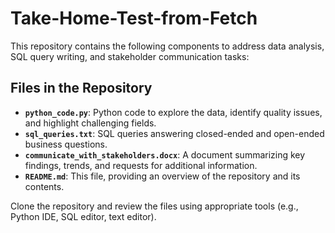 # Take-Home-Test-from-Fetch
This repository contains the following components to address data analysis, SQL query writing, and stakeholder communication tasks:

## Files in the Repository

- **`python_code.py`**: Python code to explore the data, identify quality issues, and highlight challenging fields.
- **`sql_queries.txt`**: SQL queries answering closed-ended and open-ended business questions.
- **`communicate_with_stakeholders.docx`**: A document summarizing key findings, trends, and requests for additional information.
- **`README.md`**: This file, providing an overview of the repository and its contents.

Clone the repository and review the files using appropriate tools (e.g., Python IDE, SQL editor, text editor).
